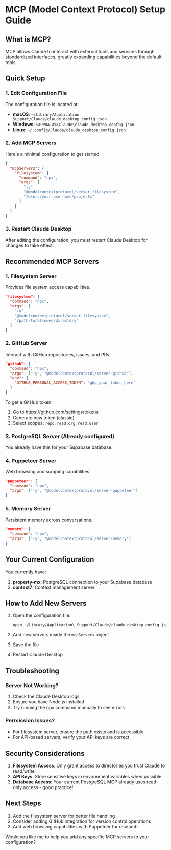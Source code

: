 # MCP (Model Context Protocol) Setup Guide

## What is MCP?

MCP allows Claude to interact with external tools and services through standardized interfaces, greatly expanding capabilities beyond the default tools.

## Quick Setup

### 1. Edit Configuration File

The configuration file is located at:
- **macOS**: `~/Library/Application Support/Claude/claude_desktop_config.json`
- **Windows**: `%APPDATA%\Claude\claude_desktop_config.json`
- **Linux**: `~/.config/Claude/claude_desktop_config.json`

### 2. Add MCP Servers

Here's a minimal configuration to get started:

```json
{
  "mcpServers": {
    "filesystem": {
      "command": "npx",
      "args": [
        "-y",
        "@modelcontextprotocol/server-filesystem",
        "/Users/your-username/projects"
      ]
    }
  }
}
```

### 3. Restart Claude Desktop

After editing the configuration, you must restart Claude Desktop for changes to take effect.

## Recommended MCP Servers

### 1. Filesystem Server
Provides file system access capabilities.

```json
"filesystem": {
  "command": "npx",
  "args": [
    "-y",
    "@modelcontextprotocol/server-filesystem",
    "/path/to/allowed/directory"
  ]
}
```

### 2. GitHub Server
Interact with GitHub repositories, issues, and PRs.

```json
"github": {
  "command": "npx",
  "args": ["-y", "@modelcontextprotocol/server-github"],
  "env": {
    "GITHUB_PERSONAL_ACCESS_TOKEN": "ghp_your_token_here"
  }
}
```

To get a GitHub token:
1. Go to https://github.com/settings/tokens
2. Generate new token (classic)
3. Select scopes: `repo`, `read:org`, `read:user`

### 3. PostgreSQL Server (Already configured)
You already have this for your Supabase database.

### 4. Puppeteer Server
Web browsing and scraping capabilities.

```json
"puppeteer": {
  "command": "npx",
  "args": ["-y", "@modelcontextprotocol/server-puppeteer"]
}
```

### 5. Memory Server
Persistent memory across conversations.

```json
"memory": {
  "command": "npx",
  "args": ["-y", "@modelcontextprotocol/server-memory"]
}
```

## Your Current Configuration

You currently have:
1. **property-mx**: PostgreSQL connection to your Supabase database
2. **context7**: Context management server

## How to Add New Servers

1. Open the configuration file:
   ```bash
   open ~/Library/Application\ Support/Claude/claude_desktop_config.json
   ```

2. Add new servers inside the `mcpServers` object

3. Save the file

4. Restart Claude Desktop

## Troubleshooting

### Server Not Working?
1. Check the Claude Desktop logs
2. Ensure you have Node.js installed
3. Try running the npx command manually to see errors

### Permission Issues?
- For filesystem server, ensure the path exists and is accessible
- For API-based servers, verify your API keys are correct

## Security Considerations

1. **Filesystem Access**: Only grant access to directories you trust Claude to read/write
2. **API Keys**: Store sensitive keys in environment variables when possible
3. **Database Access**: Your current PostgreSQL MCP already uses read-only access - good practice!

## Next Steps

1. Add the filesystem server for better file handling
2. Consider adding GitHub integration for version control operations
3. Add web browsing capabilities with Puppeteer for research

Would you like me to help you add any specific MCP servers to your configuration?